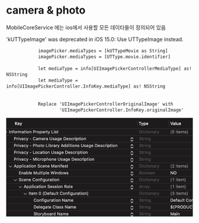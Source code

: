 #  camera & photo

MobileCoreService 에는 ios에서 사용할 모든 데이타들이 정의되어 있음


'kUTTypeImage' was deprecated in iOS 15.0: Use UTTypeImage instead.

```
            imagePicker.mediaTypes = [kUTTypeMovie as String]
            imagePicker.mediaTypes = [UTType.movie.identifier]
               
            let mediaType = info[UIImagePickerControllerMediaType] as!  NSString
            let mediaType = info[UIImagePickerController.InfoKey.mediaType] as! NSString
            
            
            Replace 'UIImagePickerControllerOriginalImage' with
                    'UIImagePickerController.InfoKey.originalImage'
```

![plist권한설정](./camera_plist.png)
